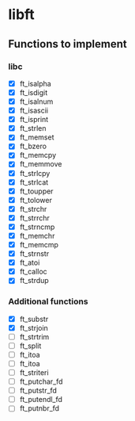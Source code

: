 # libft

## Functions to implement

### libc

- [x] ft\_isalpha
- [x] ft\_isdigit
- [x] ft\_isalnum
- [x] ft\_isascii
- [x] ft\_isprint
- [x] ft\_strlen
- [x] ft\_memset
- [x] ft\_bzero
- [x] ft\_memcpy
- [x] ft\_memmove
- [x] ft\_strlcpy
- [x] ft\_strlcat
- [x] ft\_toupper
- [x] ft\_tolower
- [x] ft\_strchr
- [x] ft\_strrchr
- [x] ft\_strncmp
- [x] ft\_memchr
- [x] ft\_memcmp
- [x] ft\_strnstr
- [x] ft\_atoi
- [x] ft\_calloc
- [x] ft\_strdup

### Additional functions

- [x] ft\_substr
- [x] ft\_strjoin
- [ ] ft\_strtrim
- [ ] ft\_split
- [ ] ft\_itoa
- [ ] ft\_itoa
- [ ] ft\_striteri
- [ ] ft\_putchar\_fd
- [ ] ft\_putstr\_fd
- [ ] ft\_putendl\_fd
- [ ] ft\_putnbr\_fd
